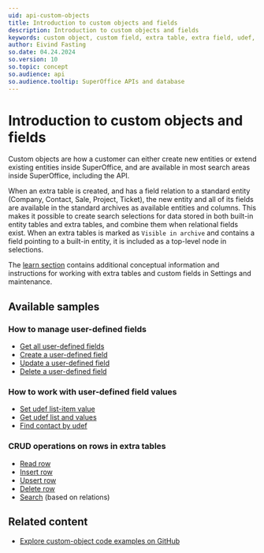 ```yaml
---
uid: api-custom-objects
title: Introduction to custom objects and fields
description: Introduction to custom objects and fields
keywords: custom object, custom field, extra table, extra field, udef, user-defined field
author: Eivind Fasting
so.date: 04.24.2024
so.version: 10
so.topic: concept
so.audience: api
so.audience.tooltip: SuperOffice APIs and database
---
```


# Introduction to custom objects and fields

Custom objects are how a customer can either create new entities or extend existing entities inside SuperOffice, and are available in most search areas inside SuperOffice, including the API.

When an extra table is created, and has a field relation to a standard entity (Company, Contact, Sale, Project, Ticket), the new entity and all of its fields are available in the standard archives as available entities and columns. This makes it possible to create search selections for data stored in both built-in entity tables and extra tables, and combine them when relational fields exist. When an extra tables is marked as `Visible in archive` and contains a field pointing to a built-in entity, it is included as a top-level node in selections.

The [learn section][1] contains additional conceptual information and instructions for working with extra tables and custom fields in Settings and maintenance.

## Available samples

### How to manage user-defined fields

* [Get all user-defined fields][14]
* [Create a user-defined field][15]
* [Update a user-defined field][16]
* [Delete a user-defined field][17]

### How to work with user-defined field values

* [Set udef list-item value][11]
* [Get udef list and values][12]
* [Find contact by udef][13]

### CRUD operations on rows in extra tables

* [Read row][2]
* [Insert row][3]
* [Upsert row][4]
* [Delete row][5]
* [Search][6] (based on relations)

## Related content

* [Explore custom-object code examples on GitHub][10]

<!-- Referenced links -->
[1]: ../../../../custom-objects/reference/index.md
[2]: rest-get-custom-object-row.md
[3]: rest-add-custom-object-row.md
[4]: rest-update-custom-object-row.md
[5]: rest-delete-custom-object-row.md
[6]: custom-objects-search.md
[10]: https://github.com/SuperOffice/RESTful-HTTP-Queries/blob/environmentSettings/src/CustomObjects.http

[11]: set-udef-listitem-value.md
[12]: get-udef-list-and-values.md
[13]: find-contact-by-udef.md
[14]: rest-get-all-udef-fields.md
[15]: rest-create-udef-field.md
[16]: rest-update-udef-field.md
[17]: rest-delete-udef-field.md

<!-- Referenced images -->